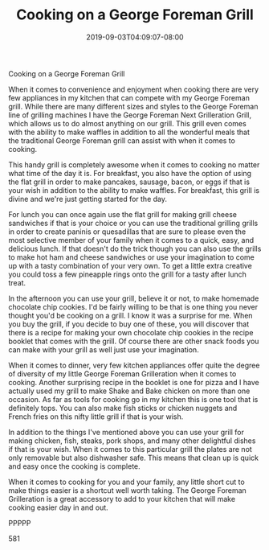 ﻿---
title: "Cooking on a George Foreman Grill"
date: 2019-09-03T04:09:07-08:00
description: "TXT Tips for Web Success"
featured_image: "/images/TXT.jpg"
tags: ["TXT"]
---

Cooking on a George Foreman Grill

When it comes to convenience and enjoyment when cooking there are very few appliances in my kitchen that can compete with my George Foreman grill. While there are many different sizes and styles to the George Foreman line of grilling machines I have the George Foreman Next Grilleration Grill, which allows us to do almost anything on our grill. This grill even comes with the ability to make waffles in addition to all the wonderful meals that the traditional George Foreman grill can assist with when it comes to cooking.

This handy grill is completely awesome when it comes to cooking no matter what time of the day it is. For breakfast, you also have the option of using the flat grill in order to make pancakes, sausage, bacon, or eggs if that is your wish in addition to the ability to make waffles. For breakfast, this grill is divine and we're just getting started for the day.

For lunch you can once again use the flat grill for making grill cheese sandwiches if that is your choice or you can use the traditional grilling grills in order to create paninis or quesadillas that are sure to please even the most selective member of your family when it comes to a quick, easy, and delicious lunch. If that doesn't do the trick though you can also use the grills to make hot ham and cheese sandwiches or use your imagination to come up with a tasty combination of your very own. To get a little extra creative you could toss a few pineapple rings onto the grill for a tasty after lunch treat.

In the afternoon you can use your grill, believe it or not, to make homemade chocolate chip cookies. I'd be fairly willing to be that is one thing you never thought you'd be cooking on a grill. I know it was a surprise for me. When you buy the grill, if you decide to buy one of these, you will discover that there is a recipe for making your own chocolate chip cookies in the recipe booklet that comes with the grill. Of course there are other snack foods you can make with your grill as well just use your imagination.

When it comes to dinner, very few kitchen appliances offer quite the degree of diversity of my little George Foreman Grilleration when it comes to cooking. Another surprising recipe in the booklet is one for pizza and I have actually used my grill to make Shake and Bake chicken on more than one occasion. As far as tools for cooking go in my kitchen this is one tool that is definitely tops. You can also make fish sticks or chicken nuggets and French fries on this nifty little grill if that is your wish. 

In addition to the things I've mentioned above you can use your grill for making chicken, fish, steaks, pork shops, and many other delightful dishes if that is your wish. When it comes to this particular grill the plates are not only removable but also dishwasher safe. This means that clean up is quick and easy once the cooking is complete.

When it comes to cooking for you and your family, any little short cut to make things easier is a shortcut well worth taking. The George Foreman Grilleration is a great accessory to add to your kitchen that will make cooking easier day in and out. 

PPPPP

581

